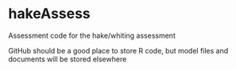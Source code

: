 # hakeAssess
Assessment code for the hake/whiting assessment

GitHub should be a good place to store R code, but model files and documents will be stored elsewhere

